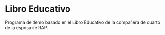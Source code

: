# Libro Educativo
Programa de demo basado en el Libro Educativo de la compañera de cuarto de la esposa de RAP.
